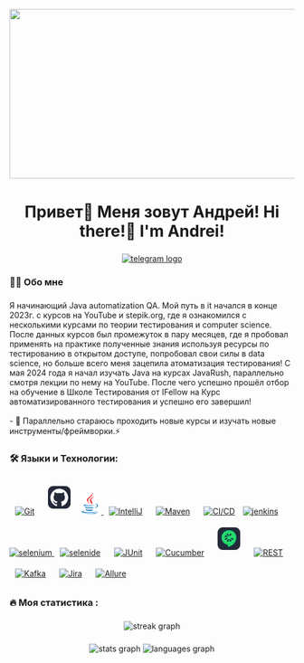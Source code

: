 <br clear="both">

<div align="center">
  <img height="300" width="600" src="https://user-images.githubusercontent.com/74038190/225813708-98b745f2-7d22-48cf-9150-083f1b00d6c9.gif"  />
</div>

###

<h1 align="center">Привет👋 Меня зовут Андрей! Hi there!👋 I'm Andrei!</h1>

###

<div align="center">
  <a href="https://t.me/Mousefly" target="_blank">
    <img src="https://img.shields.io/static/v1?message=Telegram&logo=telegram&label=&color=2CA5E0&logoColor=white&labelColor=&style=for-the-badge" height="25" alt="telegram logo"  />
  </a>
</div>

###


###

<h3 align="left">👩‍💻  Обо мне</h3>

###

<p align="left">Я начинающий Java automatization QA. Мой путь в it начался в конце 2023г. с курсов на YouTube и stepik.org, где я ознакомился с несколькими курсами по теории тестирования и computer science. После данных курсов был промежуток в пару месяцев, где я пробовал применять на практике полученные знания используя ресурсы по тестированию в открытом доступе, попробовал свои силы в data science, но больше всего меня зацепила атоматизация тестирования! С мая 2024 года я начал изучать Java на курсах JavaRush, параллельно смотря лекции по нему на YouTube. После чего успешно прошёл отбор на обучение в Школе Тестирования от IFellow на Курс автоматизированного тестирования и успешно его завершил!<br><br>- 🔭 Параллельно стараюсь проходить новые курсы и изучать новые инструменты/фреймворки.⚡</p>




###


###

<h3 align="left">🛠 Языки и Технологии:</h3>

###

<div align="left">
<p align="left">
  <a href="https://git-scm.com/" target="_blank"><img style="margin: 10px" src="https://profilinator.rishav.dev/skills-assets/git-scm-icon.svg" alt="Git" height="40" /></a>  
  <a href="https://github.com/" target="_blank"><img style="margin: 10px" src="https://github.com/tandpfun/skill-icons/raw/main/icons/Github-Dark.svg" alt="github" height="40" /></a>  
  <a href="https://www.java.com" target="_blank" rel="noreferrer"> <img src="https://raw.githubusercontent.com/devicons/devicon/master/icons/java/java-original.svg" alt="java" width="40" height="40"/> </a> 
  <a href="https://www.jetbrains.com/idea/" target="_blank"><img style="margin: 10px" src="https://user-images.githubusercontent.com/25181517/192108890-200809d1-439c-4e23-90d3-b090cf9a4eea.png" alt="IntelliJ" height="40" /></a> 
  <a href="https://maven.apache.org/" target="_blank"><img style="margin: 10px" src="https://user-images.githubusercontent.com/25181517/117207242-07d5a700-adf4-11eb-975e-be04e62b984b.png" alt="Maven" height="40" /></a> 
<a href="https://wikipedia.org/wiki/CI/CD" target="_blank"><img style="margin: 10px" src="https://user-images.githubusercontent.com/25181517/183868728-b2e11072-00a5-47e2-8a4e-4ebbb2b8c554.png" alt="CI/CD" height="40" /></a> 
<a href="https://www.jenkins.io" target="_blank" rel="noreferrer"> <img src="https://www.vectorlogo.zone/logos/jenkins/jenkins-icon.svg" alt="jenkins" width="40" height="40"/> </a>
   <a href="https://www.selenium.dev" target="_blank" rel="noreferrer"> <img src="https://user-images.githubusercontent.com/25181517/184103699-d1b83c07-2d83-4d99-9a1e-83bd89e08117.png" alt="selenium" width="40" height="40"/> </a>
  <a href="https://selenide.org/" target="_blank"><img style="margin: 10px" src="https://selenide.org/images/selenide-logo-big.png" alt="selenide" height="40" /></a> 
  <a href="https://junit.org/junit5/" target="_blank"><img style="margin: 10px" src="https://junit.org/junit5/assets/img/junit5-logo.png" alt="JUnit" height="40" /></a> 
   <a href="https://cucumber.io/" target="_blank"><img style="margin: 10px" src="https://user-images.githubusercontent.com/25181517/184117353-4b437677-c4bb-4f4c-b448-af4920576732.png" alt="Cucumber" height="40" /></a> 
     <a href="https://cucumber.io/docs/gherkin/" target="_blank"><img style="margin: 10px" src="https://github.com/tandpfun/skill-icons/raw/main/icons/Gherkin-Dark.svg" alt="gherkin" height="40" /></a>
 <a href="https://wikipedia.org/wiki/REST" target="_blank"><img style="margin: 10px" src="https://user-images.githubusercontent.com/25181517/192107858-fe19f043-c502-4009-8c47-476fc89718ad.png" alt="REST" height="40" /></a> 
  <a href="https://kafka.apache.org/" target="_blank"><img style="margin: 10px" src="https://profilinator.rishav.dev/skills-assets/apache_kafka-icon.svg" alt="Kafka" height="40" /></a>  
  <a href="https://www.atlassian.com/software/jira" target="_blank"><img style="margin: 10px" src="https://user-images.githubusercontent.com/25181517/183912952-83784e94-629d-4c34-a961-ae2ae795b662.png" alt="Jira" height="40" /></a> 
  <a href="https://allurereport.org/" target="_blank"><img style="margin: 10px" src="https://allurereport.org/svg/logo-report-sign.svg" alt="Allure" height="40" /></a> 
</p>

</div>

###

<h3 align="left">🔥   Моя статистика :</h3>

###

<div align="center">
  <img src="https://streak-stats.demolab.com?user=ScreamyL&locale=en&mode=daily&theme=dark&hide_border=false&border_radius=5&order=3" height="220" alt="streak graph"  />
</div>

###

<div align="center">
  <img src="https://github-readme-stats.vercel.app/api?username=ScreamyL&show_icons=true&theme=dracula" height="150" alt="stats graph"  />
  <img src="https://github-readme-stats.vercel.app/api/top-langs?username=ScreamyL&locale=en&hide_title=false&layout=compact&card_width=320&langs_count=5&theme=dracula&hide_border=false&order=2" height="150" alt="languages graph"  />
</div>

###
